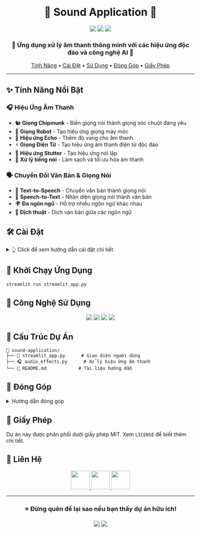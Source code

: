 <div align="center">

# 🎵 Sound Application 🎤

<p align="center">
  <img src="https://img.shields.io/badge/Python-3.8%2B-blue?style=for-the-badge&logo=python"/>
  <img src="https://img.shields.io/badge/Streamlit-1.0%2B-FF4B4B?style=for-the-badge&logo=streamlit"/>
  <img src="https://img.shields.io/badge/License-MIT-yellow.svg?style=for-the-badge"/>
</p>

### 🌟 Ứng dụng xử lý âm thanh thông minh với các hiệu ứng độc đáo và công nghệ AI 🚀

[Tính Năng](#features) •
[Cài Đặt](#installation) •
[Sử Dụng](#usage) •
[Đóng Góp](#contributing) •
[Giấy Phép](#license)

</div>

---

## ✨ Tính Năng Nổi Bật

### 🎧 Hiệu Ứng Âm Thanh
- 🐿️ **Giọng Chipmunk** - Biến giọng nói thành giọng sóc chuột đáng yêu
- 🤖 **Giọng Robot** - Tạo hiệu ứng giọng máy móc
- 🔄 **Hiệu ứng Echo** - Thêm độ vang cho âm thanh
- ⚡ **Giọng Điện Tử** - Tạo hiệu ứng âm thanh điện tử độc đáo
- 🔁 **Hiệu ứng Stutter** - Tạo hiệu ứng nói lặp
- 🎯 **Xử lý tiếng nói** - Làm sạch và tối ưu hóa âm thanh

### 🗣️ Chuyển Đổi Văn Bản & Giọng Nói
- 📝 **Text-to-Speech** - Chuyển văn bản thành giọng nói
- 🎤 **Speech-to-Text** - Nhận diện giọng nói thành văn bản
- 🌍 **Đa ngôn ngữ** - Hỗ trợ nhiều ngôn ngữ khác nhau
- 🔄 **Dịch thuật** - Dịch văn bản giữa các ngôn ngữ

## 🛠️ Cài Đặt

<details>
<summary>👆 Click để xem hướng dẫn cài đặt chi tiết</summary>

### 1️⃣ Clone repository:
```bash
git clone https://github.com/your-username/sound-application.git
cd sound-application
```

### 2️⃣ Cài đặt dependencies:
```bash
pip install ffmpeg
pip install pydub librosa soundfile
pip install --upgrade librosa
pip install gTTS SpeechRecognition
pip install googletrans==4.0.0-rc1
pip install streamlit streamlit-audiorec
```
</details>

## 🚀 Khởi Chạy Ứng Dụng

```bash
streamlit run streamlit_app.py
```

## 🔧 Công Nghệ Sử Dụng

<p align="center">
  <img src="https://img.shields.io/badge/Python-FFD43B?style=for-the-badge&logo=python&logoColor=blue" />
  <img src="https://img.shields.io/badge/Streamlit-FF4B4B?style=for-the-badge&logo=Streamlit&logoColor=white" />
  <img src="https://img.shields.io/badge/LibROSA-4B8BBE?style=for-the-badge" />
  <img src="https://img.shields.io/badge/Google_Cloud-4285F4?style=for-the-badge&logo=google-cloud&logoColor=white" />
</p>

## 📁 Cấu Trúc Dự Án

```
🎵 sound-application/
├── 📱 streamlit_app.py      # Giao diện người dùng
├── 🎧 audio_effects.py      # Xử lý hiệu ứng âm thanh
└── 📖 README.md            # Tài liệu hướng dẫn
```

## 🤝 Đóng Góp

<details>
<summary>Hướng dẫn đóng góp</summary>

1. 🍴 Fork dự án
2. 🌿 Tạo nhánh tính năng (`git checkout -b feature/AmazingFeature`)
3. 🎯 Commit thay đổi (`git commit -m '✨ Add some AmazingFeature'`)
4. 📤 Push lên nhánh (`git push origin feature/AmazingFeature`)
5. 🔍 Tạo Pull Request
</details>

## 📜 Giấy Phép

Dự án này được phân phối dưới giấy phép MIT. Xem `LICENSE` để biết thêm chi tiết.

## 📱 Liên Hệ

<p align="center">
  <a href="mailto:ngducmiinh@gmail.com">
    <img src="https://scontent.fhan15-1.fna.fbcdn.net/v/t39.30808-6/449364127_122102696786375116_2129721866720788959_n.jpg?_nc_cat=102&ccb=1-7&_nc_sid=6ee11a&_nc_ohc=aqI61ECjgqsQ7kNvgF7m5CJ&_nc_zt=23&_nc_ht=scontent.fhan15-1.fna&_nc_gid=ABFxrV5H0F1f97q1_Y0xNA2&oh=00_AYBsKHImncytdKJOBHSZvQt7rdKOhfgdwnsmfEra7uaFBg&oe=67365EEA" width="50" height="50"/>
    </a>
  <a href="mailto:huyd863@gmail.com">
    <img src="https://scontent.fhan15-2.fna.fbcdn.net/v/t1.6435-9/67193575_743568249396066_4199562620518268928_n.jpg?_nc_cat=103&ccb=1-7&_nc_sid=833d8c&_nc_ohc=bqEst1AFbvIQ7kNvgGXsLdB&_nc_zt=23&_nc_ht=scontent.fhan15-2.fna&_nc_gid=AD9cgUg_qPJHuPGyMW9jIH_&oh=00_AYDoKxEAtKGF0P6jvxGpr7BqP6J8RlMPtaXnKsOseMYqHQ&oe=67580BD9" width="50" height="50"/>
    </a>
  <a href="mailto:jasonng.1407@gmail.com">
    <img src="https://scontent.fhan15-1.fna.fbcdn.net/v/t39.30808-6/438862009_933526684904050_6341124161490015777_n.jpg?_nc_cat=108&ccb=1-7&_nc_sid=6ee11a&_nc_ohc=dogMZsp6h4sQ7kNvgFnQsdJ&_nc_zt=23&_nc_ht=scontent.fhan15-1.fna&_nc_gid=AeHyaojr5d5dCprJQMJ2RkZ&oh=00_AYDLT3ftAYE8WiXrhF0YgzcsDiZY8jdBxPP4mSVgqXL_0Q&oe=67365C94" width="50" height="50"/>
    </a>
</p>

---

<div align="center">

### ⭐ Đừng quên để lại sao nếu bạn thấy dự án hữu ích!

<p align="center">
  <img src="https://forthebadge.com/images/badges/built-with-love.svg"/>
  <img src="https://forthebadge.com/images/badges/made-with-python.svg"/>
</p>

</div>
